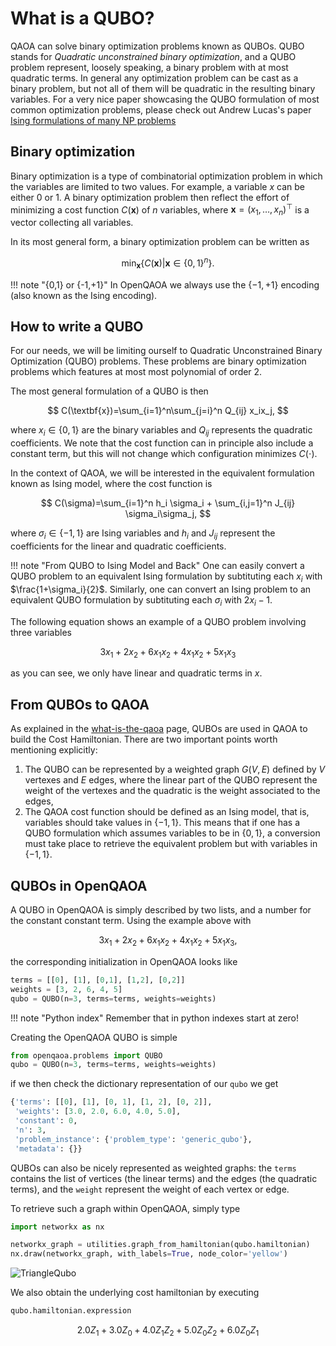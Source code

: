 # What is a QUBO?

QAOA can solve binary optimization problems known as QUBOs. QUBO stands for _Quadratic unconstrained binary optimization_, and a QUBO problem represent, loosely speaking, a binary problem with at most quadratic terms. In general any optimization problem can be cast as a binary problem, but not all of them will be quadratic in the resulting binary variables. For a very nice paper showcasing the QUBO formulation of most common optimization problems, please check out Andrew Lucas's paper [Ising formulations of many NP problems](https://arxiv.org/abs/1302.5843)

## Binary optimization

Binary optimization is a type of combinatorial optimization problem in which the variables are limited to two values. For example, a variable $x$ can be either 0 or 1. A binary optimization problem then reflect the effort of minimizing a cost function $C(\textbf{x})$ of $n$ variables, where $\textbf{x} =(x_1, \dots, x_n)^\top$ is a vector collecting all variables.

In its most general form, a binary optimization problem can be written as

$$
\min_{\textbf{x}} \{ C(\textbf{x}) | \textbf{x} \in \{0,1\}^n \}.
$$

!!! note "{0,1} or {-1,+1}"
    In OpenQAOA we always use the $\{-1, +1\}$ encoding (also known as the Ising encoding). 

## How to write a QUBO

For our needs, we will be limiting ourself to Quadratic Unconstrained Binary Optimization (QUBO) problems. These problems are binary optimization problems which features at most most polynomial of order 2.


The most general formulation of a QUBO is then

$$
C(\textbf{x})=\sum_{i=1}^n\sum_{j=i}^n Q_{ij} x_ix_j,
$$

where $x_i \in\{0, 1\}$ are the binary variables and $Q_{ij}$ represents the quadratic coefficients. We note that the cost function can in principle also include a constant term, but this will not change which configuration minimizes $C(\cdot)$.

In the context of QAOA, we will be interested in the equivalent formulation known as Ising model, where the cost function is

$$
C(\sigma)=\sum_{i=1}^n h_i \sigma_i + \sum_{i,j=1}^n J_{ij} \sigma_i\sigma_j,
$$

where $\sigma_i \in\{-1, 1\}$ are Ising variables and $h_i$ and $J_{ij}$ represent the coefficients for the linear and quadratic coefficients.

!!! note "From QUBO to Ising Model and Back"
    One can easily convert a QUBO problem to an equivalent Ising formulation by subtituting each $x_i$ with $\frac{1+\sigma_i}{2}$. Similarly, one can convert an Ising problem to an equivalent QUBO formulation by subtituting each $\sigma_i$ with $2x_i-1$.

The following equation shows an example of a QUBO problem involving three variables

$$
3x_1 + 2x_2 + 6x_1x_2 + 4x_1x_2 + 5x_1x_3
$$

as you can see, we only have linear and quadratic terms in $x$.

## From QUBOs to QAOA

As explained in the [what-is-the-qaoa](../what-is-the-qaoa.md) page, QUBOs are used in QAOA to build the Cost Hamiltonian. There are two important points worth mentioning explicitly:

1. The QUBO can be represented by a weighted graph $G(V,E)$ defined by $V$ vertexes and $E$ edges, where the linear part of the QUBO represent the weight of the vertexes and the quadratic is the weight associated to the edges,
2. The QAOA cost function should be defined as an Ising model, that is, variables should take values in $\{ -1, 1\}$. This means that if one has a QUBO formulation which assumes variables to be in $\{0,1\}$, a conversion must take place to retrieve the equivalent problem but with variables in $\{-1, 1\}$.



## QUBOs in OpenQAOA

A QUBO in OpenQAOA is simply described by two lists, and a number for the constant constant term. Using the example above with

$$ 
3x_1 + 2x_2 + 6x_1x_2 + 4x_1x_2 + 5x_1x_3,
$$

the corresponding initialization in OpenQAOA looks like

```Python
terms = [[0], [1], [0,1], [1,2], [0,2]]
weights = [3, 2, 6, 4, 5]
qubo = QUBO(n=3, terms=terms, weights=weights)
```

!!! note "Python index"
    Remember that in python indexes start at zero!

Creating the OpenQAOA QUBO is simple

```Python
from openqaoa.problems import QUBO
qubo = QUBO(n=3, terms=terms, weights=weights)
```

if we then check the dictionary representation of our `qubo` we get

```Python
{'terms': [[0], [1], [0, 1], [1, 2], [0, 2]],
 'weights': [3.0, 2.0, 6.0, 4.0, 5.0],
 'constant': 0,
 'n': 3,
 'problem_instance': {'problem_type': 'generic_qubo'},
 'metadata': {}}
```

QUBOs can also be nicely represented as weighted graphs: the `terms` contains the list of vertices (the linear terms) and the edges (the quadratic terms), and the `weight` represent the weight of each vertex or edge.

To retrieve such a graph within OpenQAOA, simply type

```python
import networkx as nx

networkx_graph = utilities.graph_from_hamiltonian(qubo.hamiltonian)
nx.draw(networkx_graph, with_labels=True, node_color='yellow')
```

![TriangleQubo](/img/triangle_qubo.png)

We also obtain the underlying cost hamiltonian by executing

```Python
qubo.hamiltonian.expression
```

$$
2.0Z_{1} + 3.0Z_{0} + 4.0Z_{1}Z_{2} + 5.0Z_{0}Z_{2} + 6.0Z_{0}Z_{1}
$$

